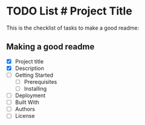 # TODO List # Project Title
This is the checklist of tasks to make a good readme:
## Making a good readme
- [x] Project title
- [x] Description
- [ ] Getting Started
    - [ ] Prerequisites
    - [ ] Installing
- [ ] Deployment
- [ ] Built With
- [ ] Authors
- [ ] License
